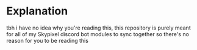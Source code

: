 # Explanation
tbh i have no idea why you're reading this, this repository is purely meant for all of my Skypixel discord bot modules to sync together so there's no reason for you to be reading this
